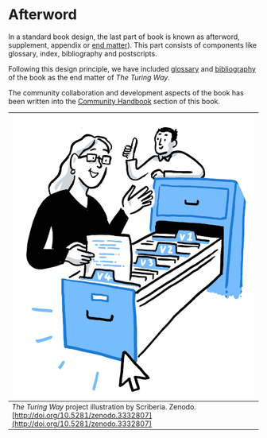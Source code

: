 # Afterword

In a standard book design, the last part of book is known as afterword, supplement, appendix or [end matter](https://en.wikipedia.org/wiki/Book_design#Back_matter_(end_matter))).
This part consists of components like glossary, index, bibliography and postscripts.

Following this design principle, we have included [glossary](./glossary) and [bibliography](./bibliography) of the book as the end matter of _The Turing Way_.

The community collaboration and development aspects of the book has been written into the [Community Handbook](../community-handbook/community-handbook) section of this book.

| ![Two folks happily looking in a drawer of documents and looking at different files.](../figures/file-collection.jpg) |
| ------------------------------------------------------------------------------------ |
| _The Turing Way_ project illustration by Scriberia. Zenodo. [http://doi.org/10.5281/zenodo.3332807](http://doi.org/10.5281/zenodo.3332807) |
